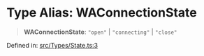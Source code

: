 # Type Alias: WAConnectionState

> **WAConnectionState**: `"open"` \| `"connecting"` \| `"close"`

Defined in: [src/Types/State.ts:3](https://github.com/Fokusdotid/bail/blob/546bbbb35e652e95f45982a71bee62b2c682e4eb/src/Types/State.ts#L3)
